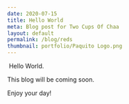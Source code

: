```yaml
---
date: 2020-07-15
title: Hello World
meta: Blog post for Two Cups Of Chaa
layout: default
permalink: /blog/reds
thumbnail: portfolio/Paquito Logo.png
---
```


<span class="image featured"><img src="https://i.etsystatic.com/isla/a764d2/38064263/isla_500x500.38064263_g18zgjyi.jpg?version=0" alt=""></span>
Hello World. 

This blog will be coming soon.

Enjoy your day!
